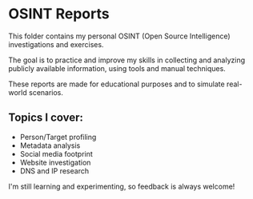 # OSINT Reports

This folder contains my personal OSINT (Open Source Intelligence) investigations and exercises.

The goal is to practice and improve my skills in collecting and analyzing publicly available information, using tools and manual techniques.

These reports are made for educational purposes and to simulate real-world scenarios.

## Topics I cover:
- Person/Target profiling
- Metadata analysis
- Social media footprint
- Website investigation
- DNS and IP research

I'm still learning and experimenting, so feedback is always welcome!
